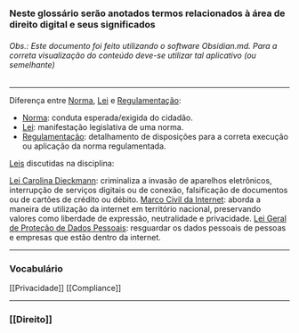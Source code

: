 ### Neste glossário serão anotados termos relacionados à área de direito digital e seus significados

###### *Obs.: Este documento foi feito utilizando o software Obsidian.md. Para a correta visualização do conteúdo deve-se utilizar tal aplicativo (ou semelhante)*

___

Diferença entre [Norma](obsidian://open?vault=Direito%20Digital&file=Norma), [Lei](obsidian://open?vault=Direito%20Digital&file=Lei) e [Regulamentação](obsidian://open?vault=Direito%20Digital&file=Regulamenta%C3%A7%C3%A3o): 
- [Norma](obsidian://open?vault=Direito%20Digital&file=Norma): conduta esperada/exigida do cidadão.
- [Lei](obsidian://open?vault=Direito%20Digital&file=Lei): manifestação legislativa de uma norma.
- [Regulamentação](obsidian://open?vault=Direito%20Digital&file=Regulamenta%C3%A7%C3%A3o): detalhamento de disposições para a correta execução ou aplicação da norma regulamentada.

[Leis](obsidian://open?vault=Direito%20Digital&file=Leis) discutidas na disciplina:

[Lei Carolina Dieckmann](obsidian://open?vault=Direito%20Digital&file=Lei%20Carolina%20Dieckmann): criminaliza a invasão de aparelhos eletrônicos, interrupção de serviços digitais ou de conexão, falsificação de documentos ou de cartões de crédito ou débito.
[Marco Civil da Internet](obsidian://open?vault=Direito%20Digital&file=Marco%20Civil%20da%20Internet): aborda a maneira de utilização da internet em território nacional, preservando valores como liberdade de expressão, neutralidade e privacidade.
[Lei Geral de Proteção de Dados Pessoais](obsidian://open?vault=Direito%20Digital&file=Lei%20Geral%20de%20Prote%C3%A7%C3%A3o%20de%20Dados%20Pessoais): resguardar os dados pessoais de pessoas e empresas que estão dentro da internet.

___
### Vocabulário

[[Privacidade]]
[[Compliance]]

___
### [[Direito]]

